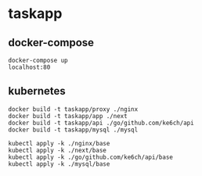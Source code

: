 # taskapp

## docker-compose

```
docker-compose up
localhost:80
```

## kubernetes

```
docker build -t taskapp/proxy ./nginx
docker build -t taskapp/app ./next
docker build -t taskapp/api ./go/github.com/ke6ch/api
docker build -t taskapp/mysql ./mysql

kubectl apply -k ./nginx/base
kubectl apply -k ./next/base
kubectl apply -k ./go/github.com/ke6ch/api/base
kubectl apply -k ./mysql/base
```
